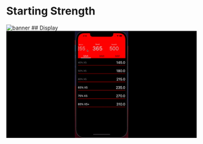 # Starting Strength
<img src='/workout_app/848775.jpg' alt='banner' />
## Display
<img src='/ezgif.com-gif-maker.gif' alt='recording'/>
